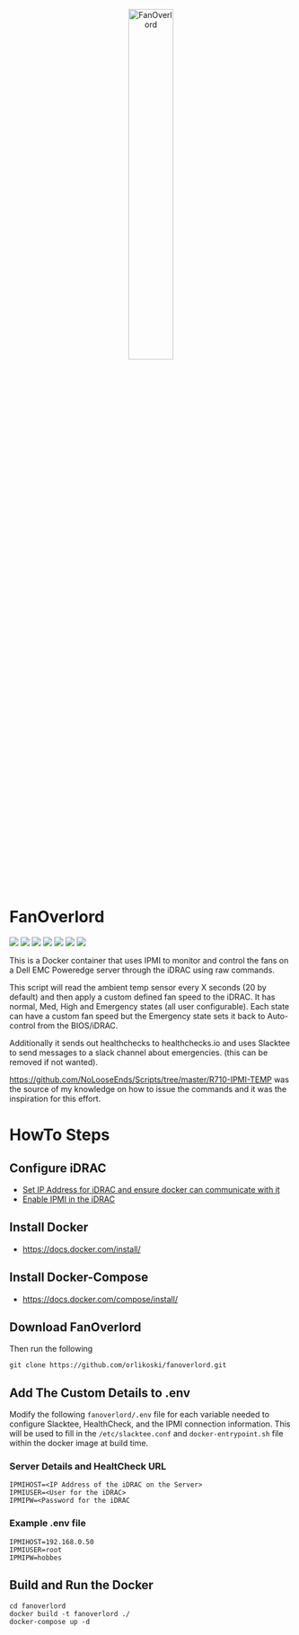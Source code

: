 <p align="center">
    <img src="https://raw.githubusercontent.com/justin-himself/docker-autobuild/master/fanoverlord/icon.png" width="40%" height="40%" alt="FanOverlord">
</p>

# FanOverlord

![](https://img.shields.io/badge/ARCH-x86-9cf) ![](https://img.shields.io/badge/ARCH-x86_64-red) ![](https://img.shields.io/badge/ARCH-ARM_64-ff69b4) ![](https://img.shields.io/badge/ARCH-ARM_v7-yellow) ![](https://img.shields.io/badge/ARCH-ARM_v6-green) ![](https://img.shields.io/badge/ARCH-PowerPC_64_le-blueviolet) ![](https://img.shields.io/badge/ARCH-IBM_Z-blue) 

This is a Docker container that uses IPMI to monitor and control the fans on a Dell EMC Poweredge server through the iDRAC using raw commands.

This script will read the ambient temp sensor every X seconds (20 by default) and then apply a custom defined fan speed to the iDRAC. It has normal, Med, High and Emergency states (all user configurable). Each state can have a custom fan speed but the Emergency state sets it back to Auto-control from the BIOS/iDRAC.

Additionally it sends out healthchecks to healthchecks.io and uses Slacktee to send messages to a slack channel about emergencies. (this can be removed if not wanted).

https://github.com/NoLooseEnds/Scripts/tree/master/R710-IPMI-TEMP was the source of my knowledge on how to issue the commands and it was the inspiration for this effort.

# HowTo Steps
## Configure iDRAC
 - [Set IP Address for iDRAC and ensure docker can communicate with it](https://docs.extrahop.com/current/configure-i-drac/)
 - [Enable IPMI in the iDRAC ](http://www.fucking-it.com/articles/dell-idrac/214-dell-idrac-configure-ipmi)

## Install Docker
 - https://docs.docker.com/install/

## Install Docker-Compose
 - https://docs.docker.com/compose/install/

## Download FanOverlord
Then run the following
```
git clone https://github.com/orlikoski/fanoverlord.git
```

## Add The Custom Details to .env
Modify the following `fanoverlord/.env` file for each variable needed to configure Slacktee, HealthCheck, and the IPMI connection information. This will be used to fill in the `/etc/slacktee.conf` and `docker-entrypoint.sh` file within the docker image at build time.

### Server Details and HealtCheck URL
```
IPMIHOST=<IP Address of the iDRAC on the Server>
IPMIUSER=<User for the iDRAC>
IPMIPW=<Password for the iDRAC
```

### Example .env file
```
IPMIHOST=192.168.0.50
IPMIUSER=root
IPMIPW=hobbes
```

## Build and Run the Docker
```
cd fanoverlord
docker build -t fanoverlord ./
docker-compose up -d
```
